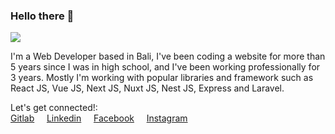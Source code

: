 ### Hello there 👋

![](https://hitx.vercel.app/counter/?id=https://github.com/dodycode/dodycode&t=github%20views)

I'm a Web Developer based in Bali, I've been coding a website for more than 5 years since I was in high school, and I've been working professionally for 3 years. Mostly I'm working with popular libraries and framework such as React JS, Vue JS, Next JS, Nuxt JS, Nest JS, Express and Laravel.

Let's get connected!:<br/>
[Gitlab](https://gitlab.com/kirizu336) &nbsp; &nbsp; [Linkedin](https://www.linkedin.com/in/dodycode/) &nbsp; &nbsp; [Facebook](https://facebook.com/prasdody) &nbsp; &nbsp; [Instagram](https://www.instagram.com/__dodypras/)

<!-- <a href="https://github.com/dodycode?tab=repositories"><img alt="Dodycode Activity Graph" src="https://github-readme-stats.vercel.app/api/top-langs/?username=dodycode&theme=prussian&langs_count=6&layout=compact" /></a> -->

